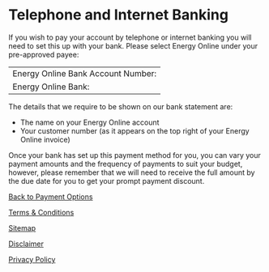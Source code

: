 # Telephone and Internet Banking
If you wish to pay your account by telephone or internet banking you will need to set this up with your bank. Please select Energy Online under your pre-approved payee:

| | 
| ------------------------| 
| Energy Online Bank Account Number:|	03 0584 0225333 00| 
| Energy Online Bank:|	Westpac Bank| 
 

The details that we require to be shown on our bank statement are:
- The name on your Energy Online account
- Your customer number (as it appears on the top right of your Energy Online invoice)

Once your bank has set up this payment method for you, you can vary your payment amounts and the frequency of payments to suit your budget, however, please remember that we will need to receive the full amount by the due date for you to get your prompt payment discount.


[Back to Payment Options](http://www.energyonline.co.nz/residential/residential_faqs/residential_faqs_-_payment_options)

[Terms & Conditions](http://www.energyonline.co.nz/terms)

[Sitemap](http://www.energyonline.co.nz/home/site_map)

[Disclaimer](http://www.energyonline.co.nz/home/site_map/disclaimer)

[Privacy Policy](http://www.energyonline.co.nz/home/site_map/privacy_policy)